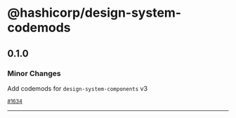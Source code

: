 # @hashicorp/design-system-codemods

## 0.1.0

### Minor Changes

Add codemods for `design-system-components` v3

<small>[#1634](https://github.com/hashicorp/design-system/pull/1634)</small>

---

